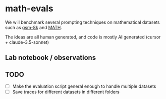 # math-evals

We will benchmark several prompting techniques on mathematical datasets such as [gsm-8k](https://huggingface.co/datasets/openai/gsm8k) and [MATH]( https://github.com/hendrycks/math).

The ideas are all human generated, and code is mostly AI generated (cursor + claude-3.5-sonnet)

## Lab notebook / observations

## TODO
- [ ] Make the evaluation script general enough to handle multiple datasets
- [ ] Save traces for different datasets in different folders
